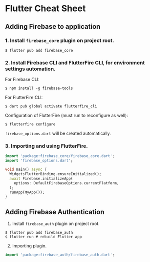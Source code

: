 # Flutter Cheat Sheet

## Adding Firebase to application
### 1. Install `firebase_core` plugin on project root.
```
$ flutter pub add firebase_core
```

### 2. Install Firebase CLI and FlutterFire CLI, for environment settings automation.

For Firebase CLI:
```
$ npm install -g firebase-tools
```

For FlutterFire CLI:
```
$ dart pub global activate flutterfire_cli
```

Configuration of FlutterFire (must run to reconfigure as well):
```
$ flutterfire configure
```
`firebase_options.dart` will be created automatically.

### 3. Importing and using FlutterFire.
```dart
import 'package:firebase_core/firebase_core.dart';
import 'firebase_options.dart';

void main() async {
  WidgetsFlutterBinding.ensureInitialized();
  await Firebase.initializeApp(
    options: DefaultFirebaseOptions.currentPlatform,
  );
  runApp(MyApp());
}
```

## Adding Firebase Authentication
1. Install `firebase_auth` plugin on project root.
```
$ flutter pub add firebase_auth
$ flutter run # rebuild Flutter app
```

2. Importing plugin.
```dart
import 'package:firebase_auth/firebase_auth.dart';
```
